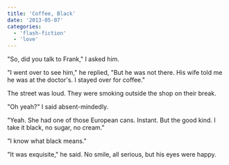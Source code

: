 ```yaml
---
title: 'Coffee, Black'
date: '2013-05-07'
categories:
  - 'flash-fiction'
  - 'love'
---
```


"So, did you talk to Frank," I asked him.

"I went over to see him," he replied, "But he was not there. His wife told me he
was at the doctor's. I stayed over for coffee."

The street was loud. They were smoking outside the shop on their break.

"Oh yeah?" I said absent-mindedly.

"Yeah. She had one of those European cans. Instant. But the good kind. I take it
black, no sugar, no cream."

"I know what black means."

"It was exquisite," he said. No smile, all serious, but his eyes were happy.
